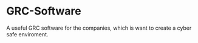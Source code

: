 # GRC-Software
A useful GRC software for the companies, which is want to create a cyber safe enviroment.
